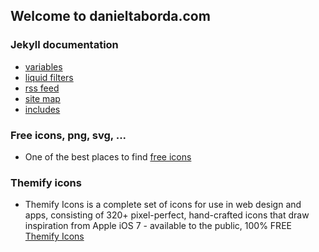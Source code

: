 ## Welcome to danieltaborda.com

### Jekyll documentation 
- [variables](https://jekyllrb.com/docs/variables/)
- [liquid filters](https://jekyllrb.com/docs/liquid/filters/)
- [rss feed](https://jekyllrb.com/tutorials/convert-site-to-jekyll/#10-rss-feed)
- [site map](https://jekyllrb.com/tutorials/convert-site-to-jekyll/#11-add-a-sitemap)
- [includes](https://jekyllrb.com/docs/includes/)

### Free icons, png, svg, ... 
- One of the best places to find [free icons](https://www.iconfinder.com)

### Themify icons
- Themify Icons is a complete set of icons for use in web design and apps, consisting of 320+ pixel-perfect, hand-crafted icons that draw inspiration from Apple iOS 7 - available to the public, 100% FREE [Themify Icons](https://themify.me/themify-icons)
